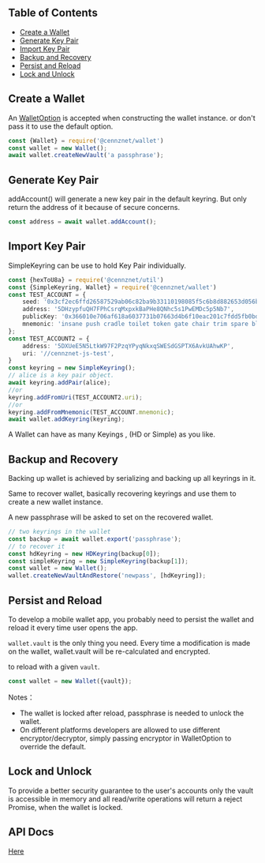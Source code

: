 ## Table of Contents
- [Create a Wallet](#create-a-wallet)
- [Generate Key Pair](#generate-key-pair)
- [Import Key Pair](#import-key-pair)
- [Backup and Recovery](#backup-and-recovery)
- [Persist and Reload](#highlights)
- [Lock and Unlock](#lock-and-unlock)

<a name="create-a-wallet"></a>
## Create a Wallet 

An [WalletOption](../api/interfaces/_cennznet_wallet.walletoption.md) is accepted when constructing the wallet instance. or don't pass it to use the default option.
```typescript
const {Wallet} = require('@cennznet/wallet')
const wallet = new Wallet();
await wallet.createNewVault('a passphrase');
```
<a name="generate-key-pair"></a>
## Generate Key Pair
addAccount() will generate a new key pair in the default keyring. But only return the address of it because of secure concerns.
```typescript
const address = await wallet.addAccount();
```
<a name="import-key-pair"></a>
## Import Key Pair
SimpleKeyring can be use to hold Key Pair individually.
```typescript
const {hexToU8a} = require('@cennznet/util')
const {SimpleKeyring, Wallet} = require('@cennznet/wallet')
const TEST_ACCOUNT = {
    seed: '0x3cf2ec6ffd26587529ab06c82ba9b33110198085f5c6b8d882653d056bf9e0d3',
    address: '5DHzypfuQH7FPhCsrqMxpxkBaPHe8QNhc5s1PwEMDc5p5Nb7',
    publicKey: '0x366010e706af618a6037731b07663d4b6f10eac201c7fdd5fb0bd4727742524d',
    mnemonic: 'insane push cradle toilet token gate chair trim spare blush rebuild top',
};
const TEST_ACCOUNT2 = {
    address: '5DXUeE5N5LtkW97F2PzqYPyqNkxqSWESdGSPTX6AvkUAhwKP',
    uri: '//cennznet-js-test',
}
const keyring = new SimpleKeyring();
// alice is a key pair object.
await keyring.addPair(alice);
//or
keyring.addFromUri(TEST_ACCOUNT2.uri);
//or
keyring.addFromMnemonic(TEST_ACCOUNT.mnemonic);
await wallet.addKeyring(keyring);
```

A Wallet can have as many Keyings , (HD or Simple) as you like.

<a name="backup-and-recovery"></a>
## Backup and Recovery
Backing up wallet is achieved by serializing and backing up all keyrings in it.

Same to recover wallet, basically recovering keyrings and use them to create a new wallet instance.

A new passphrase will be asked to set on the recovered wallet.
```typescript
// two keyrings in the wallet
const backup = await wallet.export('passphrase');
// to recover it
const hdKeyring = new HDKeyring(backup[0]);
const simpleKeyring = new SimpleKeyring(backup[1]);
const wallet = new Wallet();
wallet.createNewVaultAndRestore('newpass', [hdKeyring]);
``` 

<a name="highlights"></a>  
## Persist and Reload
To develop a mobile wallet app, you probably need to persist the wallet and reload it every time user opens the app.

`wallet.vault` is the only thing you need. Every time a modification is made on the wallet, wallet.vault will be re-calculated and encrypted.

to reload with a given `vault`. 
```typescript
const wallet = new Wallet({vault});
``` 

Notes：
* The wallet is locked after reload, passphrase is needed to unlock the wallet.
* On different platforms developers are allowed to use different encryptor/decryptor, simply passing encryptor in WalletOption to override the default.

<a name="lock-and-unlock"></a>
## Lock and Unlock
To  provide a better security guarantee to the  user's accounts only the vault is accessible in memory and all read/write operations will return a reject Promise, when the wallet is locked.

## API Docs
[Here](../api/modules/_cennznet_wallet.md)
